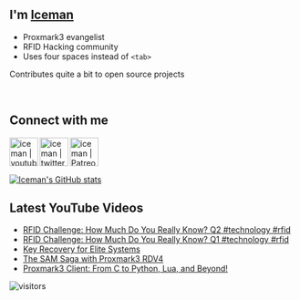 ## I'm [Iceman][website]

- Proxmark3 evangelist
- RFID Hacking community
- Uses four spaces instead of `<tab>`

Contributes quite a bit to open source projects

<br />

## Connect with me

[<img align="left" alt="iceman | youtube" height="50px" src="https://upload.wikimedia.org/wikipedia/commons/0/09/YouTube_full-color_icon_%282017%29.svg" />][youtube]
[<img align="left" alt="iceman | twitter" height="50px" src="https://upload.wikimedia.org/wikipedia/commons/thumb/6/6b/Twitter_Logo_Blue.png/640px-Twitter_Logo_Blue.png" />][twitter]
[<img align="left" alt="iceman | Patreon" height="50px" src="https://upload.wikimedia.org/wikipedia/commons/5/5a/Patreon_logomark.svg" />][patreon]

<br /><br /><br />

[![Iceman's GitHub stats](https://github-readme-stats.vercel.app/api?username=iceman1001&show_icons=true&theme=calm)](https://github.com/anuraghazra/github-readme-stats)


## Latest YouTube Videos
<!-- YOUTUBE:START -->
- [RFID Challenge: How Much Do You Really Know?  Q2  #technology #rfid](https://www.youtube.com/watch?v=0rAgLt_HclA)
- [RFID Challenge: How Much Do You Really Know?  Q1  #technology #rfid](https://www.youtube.com/watch?v=rBJxDMp7KS8)
- [Key Recovery for Elite Systems](https://www.youtube.com/watch?v=Arqf2OryaCQ)
- [The SAM Saga with Proxmark3 RDV4](https://www.youtube.com/watch?v=38a2YLOqyV0)
- [Proxmark3 Client: From C to Python, Lua, and Beyond!](https://www.youtube.com/watch?v=05v1A4pzZWQ)
<!-- YOUTUBE:END -->

[website]: http://www.icedev.se
[twitter]: https://twitter.com/herrmann1001
[youtube]: https://www.youtube.com/c/ChrisHerrmann1001
[patreon]: https://www.patreon.com/iceman1001


![visitors](https://visitor-badge.laobi.icu/badge?page_id=iceman1001.iceman1001)
